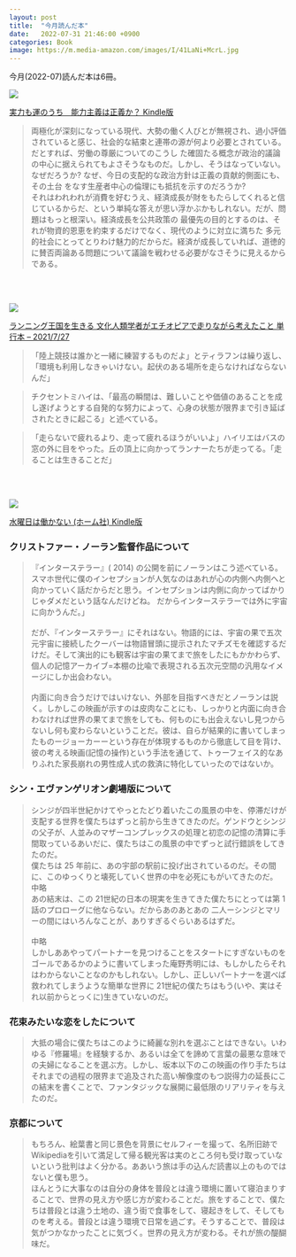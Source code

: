 ```yaml
---
layout: post
title:  "今月読んだ本"
date:   2022-07-31 21:46:00 +0900
categories: Book
image: https://m.media-amazon.com/images/I/41LaNi+McrL.jpg
---
```

今月(2022-07)読んだ本は6冊。<br>



<p><a href="https://www.amazon.co.jp/dp/B0922GS8SL?&linkCode=li2&tag=peipeipe-22&linkId=7804566ad4cebfb5d273cc492d430cb8&language=ja_JP&ref_=as_li_ss_il" target="_blank" rel="nofollow"><img border="0" src="//ws-fe.amazon-adsystem.com/widgets/q?_encoding=UTF8&ASIN=B0922GS8SL&Format= _SL250_&ID=AsinImage&MarketPlace=JP&ServiceVersion=20070822&WS=1&tag=peipeipe-22&language=ja_JP" ></a><img src="https://ir-jp.amazon-adsystem.com/e/ir?t=peipeipe-22&language=ja_JP&l=li2&o=9&a=B0922GS8SL" width="1" height="1" border="0" alt="" style="border:none !important; margin:0px !important;" /></p> <p><a href="https://www.amazon.co.jp/dp/B0922GS8SL?&linkCode=li2&tag=peipeipe-22&linkId=7804566ad4cebfb5d273cc492d430cb8&language=ja_JP&ref_=as_li_ss_il" target="_blank" rel="nofollow">実力も運のうち　能力主義は正義か？ Kindle版</a></p>

<blockquote>
両極化が深刻になっている現代、大勢の働く人びとが無視され、過小評価されていると感じ、社会的な結束と連帯の源が何より必要とされている。だとすれば、労働の尊厳についてのこうし た確固たる概念が政治的議論の中心に据えられてもよさそうなものだ。しかし、そうはなっていない。なぜだろうか? なぜ、今日の支配的な政治方針は正義の貢献的側面にも、その土台 をなす生産者中心の倫理にも抵抗を示すのだろうか?<br/>
それはわれわれが消費を好むうえ、経済成長が財をもたらしてくれると信じているからだ、という単純な答えが思い浮かぶかもしれない。だが、問題はもっと根深い。経済成長を公共政策の 最優先の目的とするのは、それが物資的恩恵を約束するだけでなく、現代のように対立に満ちた 多元的社会にとってとりわけ魅力的だからだ。経済が成長していれば、道徳的に賛否両論ある問題について議論を戦わせる必要がなさそうに見えるからである。
</blockquote>


<br/><br/>
<p><a href="https://www.amazon.co.jp/dp/4791773977?&linkCode=li2&tag=peipeipe-22&linkId=1d2c0cb2af37038e4690e8691bfec47d&language=ja_JP&ref_=as_li_ss_il" target="_blank" rel="nofollow"><img border="0" src="//ws-fe.amazon-adsystem.com/widgets/q?_encoding=UTF8&ASIN=4791773977&Format= _SL250_&ID=AsinImage&MarketPlace=JP&ServiceVersion=20070822&WS=1&tag=peipeipe-22&language=ja_JP" ></a><img src="https://ir-jp.amazon-adsystem.com/e/ir?t=peipeipe-22&language=ja_JP&l=li2&o=9&a=4791773977" width="1" height="1" border="0" alt="" style="border:none !important; margin:0px !important;" /></p> <p><a href="https://www.amazon.co.jp/dp/4791773977?&linkCode=li2&tag=peipeipe-22&linkId=1d2c0cb2af37038e4690e8691bfec47d&language=ja_JP&ref_=as_li_ss_il" target="_blank" rel="nofollow">ランニング王国を生きる 文化人類学者がエチオピアで走りながら考えたこと 単行本 – 2021/7/27</a></p>

<blockquote>
「陸上競技は誰かと一緒に練習するものだよ」とティラフンは繰り返し、「環境も利用しなきゃいけない。起伏のある場所を走らなければならないんだ」
</blockquote>
<blockquote>
チクセントミハイは、「最高の瞬間は、難しいことや価値のあることを成し遂げようとする自発的な努力によって、心身の状態が限界まで引き延ばされたときに起こる」と述べている。
</blockquote>
<blockquote>
「走らないで疲れるより、走って疲れるほうがいいよ」ハイリエはバスの窓の外に目をやった。丘の頂上に向かってランナーたちが走ってる。「走ることは生きることだ」
</blockquote>
<br/><br/>
<p><a href="https://www.amazon.co.jp/dp/B0B38WZZ19?&linkCode=li2&tag=peipeipe-22&linkId=fe06c5b1b905ed2a4c596b7bdcd13ceb&language=ja_JP&ref_=as_li_ss_il" target="_blank" rel="nofollow"><img border="0" src="//ws-fe.amazon-adsystem.com/widgets/q?_encoding=UTF8&ASIN=B0B38WZZ19&Format= _SL250_&ID=AsinImage&MarketPlace=JP&ServiceVersion=20070822&WS=1&tag=peipeipe-22&language=ja_JP" ></a><img src="https://ir-jp.amazon-adsystem.com/e/ir?t=peipeipe-22&language=ja_JP&l=li2&o=9&a=B0B38WZZ19" width="1" height="1" border="0" alt="" style="border:none !important; margin:0px !important;" /></p> <p><a href="https://www.amazon.co.jp/dp/B0B38WZZ19?&linkCode=li2&tag=peipeipe-22&linkId=fe06c5b1b905ed2a4c596b7bdcd13ceb&language=ja_JP&ref_=as_li_ss_il" target="_blank" rel="nofollow">水曜日は働かない (ホーム社) Kindle版</a></p>

### クリストファー・ノーラン監督作品について
<blockquote>
『インターステラー』( 2014) の公開を前にノーランはこう述べている。スマホ世代に僕のインセプションが人気なのはあれが心の内側へ内側へと向かっていく話だからだと思う。インセプションは内側に向かってばかりじゃダメだという話なんだけどね。
だからインターステラーでは外に宇宙に向かうんだ。」<br/>
<br/>
だが、『インターステラー』にそれはない。物語的には、宇宙の果で五次元宇宙に接続したクーバーは物語冒頭に提示されたマチズモを確認するだけだ。そして演出的にも観客は宇宙の果てまで旅をしたにもかかわらず、個人の記憶アーカイブ=本棚の比喩で表現される五次元空間の汎用なイメージにしか出会わない。<br/>
<br/>
内面に向き合うだけではいけない、外部を目指すべきだとノーランは説く。しかしこの映画が示すのは皮肉なことにも、しっかりと内面に向き合わなければ世界の果てまで旅をしても、何ものにも出会えないし見つからないし何も変わらないということだ。彼は、自らが結果的に書いてしまったものージョーカーーという存在が体現するものから徹底して目を背け、彼の考える映画(記憶の操作)という手法を通じて、トゥーフェイス的なありふれた家長崩れの男性成人式の救済に特化していったのではないか。
</blockquote>

### シン・エヴァンゲリオン劇場版について
<blockquote>
シンジが四半世紀かけてやっとたどり着いたこの風景の中を、停滞だけが支配する世界を僕たちはずっと前から生きてきたのだ。ゲンドウとシンジの父子が、人並みのマザーコンプレックスの処理と初恋の記憶の清算に手間取っているあいだに、僕たちはこの風景の中でずっと試行錯誤をしてきたのだ。<br/>
僕たちは 25 年前に、あの宇部の駅前に投げ出されているのだ。その間に、このゆっくりと壊死していく世界の中を必死にもがいてきたのだ。
<br/>中略<br/>
あの結末は、この 21世紀の日本の現実を生きてきた僕たちにとっては第 1 話のプロローグに他ならない。だからあのあとあの 二人ーシンジとマリーの間にはいろんなことが、ありすぎるぐらいあるはずだ。<br/>
<br/>中略<br/>
しかしああやってパートナーを見つけることをスタートにすぎないものをゴールであるかのように書いてしまった庵野秀明には、もしかしたらそれはわからないことなのかもしれない。しかし、正しいパートナーを選べば救われてしまうような簡単な世界に 21世紀の僕たちはもう(いや、実はそれ以前からとっくに)生きていないのだ。
</blockquote>

### 花束みたいな恋をしたについて
<blockquote>
大抵の場合に僕たちはこのように綺麗な別れを選ぶことはできない。いわゆる『修羅場』を経験するか、あるいは全てを諦めて言葉の最悪な意味での夫婦になることを選ぶ方。しかし、坂本以下のこの映画の作り手たちはそれまでの過程の限界まで追及された高い解像度のもつ説得力の延長にこの結末を書くことで、ファンタジックな展開に最低限のリアリティを与えたのだ。
</blockquote>


### 京都について
<blockquote>
もちろん、絵葉書と同じ景色を背景にセルフィーを撮って、名所旧跡でWikipediaを引いて満足して帰る観光客は実のところ何も受け取っていないという批判はよく分かる。ああいう旅は手の込んだ読書以上のものではないと僕も思う。<br/>
ほんとうに大事なのは自分の身体を普段とは違う環境に置いて寝泊まりすることで、世界の見え方や感じ方が変わることだ。旅をすることで、僕たちは普段とは違う土地の、違う街で食事をして、寝起きをして、そしてものを考える。普段とは違う環境で日常を過ごす。そうすることで、普段は気がつかなかったことに気づく。世界の見え方が変わる。それが旅の醍醐味だ。
</blockquote>